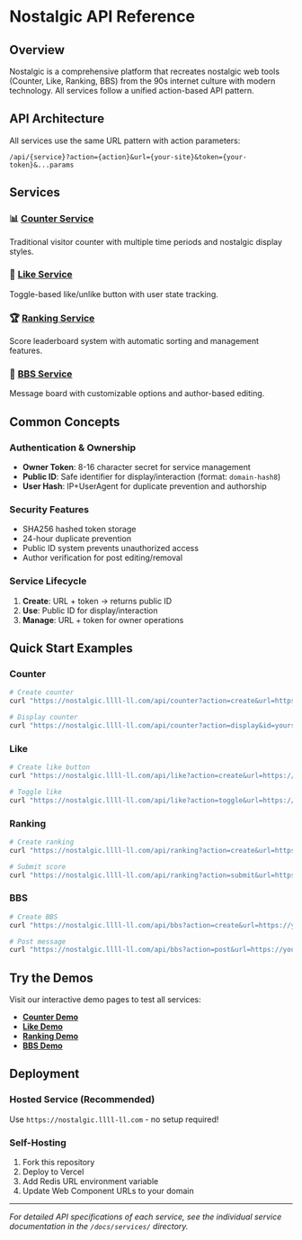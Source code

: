 # Nostalgic API Reference

## Overview

Nostalgic is a comprehensive platform that recreates nostalgic web tools (Counter, Like, Ranking, BBS) from the 90s internet culture with modern technology. All services follow a unified action-based API pattern.

## API Architecture

All services use the same URL pattern with action parameters:

```
/api/{service}?action={action}&url={your-site}&token={your-token}&...params
```

## Services

### 📊 [Counter Service](services/counter.md)
Traditional visitor counter with multiple time periods and nostalgic display styles.

### 💖 [Like Service](services/like.md) 
Toggle-based like/unlike button with user state tracking.

### 🏆 [Ranking Service](services/ranking.md)
Score leaderboard system with automatic sorting and management features.

### 💬 [BBS Service](services/bbs.md)
Message board with customizable options and author-based editing.

## Common Concepts

### Authentication & Ownership
- **Owner Token**: 8-16 character secret for service management
- **Public ID**: Safe identifier for display/interaction (format: `domain-hash8`)
- **User Hash**: IP+UserAgent for duplicate prevention and authorship

### Security Features
- SHA256 hashed token storage
- 24-hour duplicate prevention
- Public ID system prevents unauthorized access
- Author verification for post editing/removal

### Service Lifecycle
1. **Create**: URL + token → returns public ID
2. **Use**: Public ID for display/interaction 
3. **Manage**: URL + token for owner operations

## Quick Start Examples

### Counter
```bash
# Create counter
curl "https://nostalgic.llll-ll.com/api/counter?action=create&url=https://yoursite.com&token=your-secret"

# Display counter
curl "https://nostalgic.llll-ll.com/api/counter?action=display&id=yoursite-a7b9c3d4&type=total&theme=classic"
```

### Like
```bash
# Create like button
curl "https://nostalgic.llll-ll.com/api/like?action=create&url=https://yoursite.com&token=your-secret"

# Toggle like
curl "https://nostalgic.llll-ll.com/api/like?action=toggle&url=https://yoursite.com&token=your-secret"
```

### Ranking
```bash
# Create ranking
curl "https://nostalgic.llll-ll.com/api/ranking?action=create&url=https://yoursite.com&token=your-secret&max=100"

# Submit score
curl "https://nostalgic.llll-ll.com/api/ranking?action=submit&url=https://yoursite.com&token=your-secret&name=Player1&score=1000"
```

### BBS
```bash
# Create BBS
curl "https://nostalgic.llll-ll.com/api/bbs?action=create&url=https://yoursite.com&token=your-secret&max=1000"

# Post message
curl "https://nostalgic.llll-ll.com/api/bbs?action=post&url=https://yoursite.com&token=your-secret&author=User&message=Hello!"
```

## Try the Demos

Visit our interactive demo pages to test all services:

- **[Counter Demo](https://nostalgic.llll-ll.com/counter)**
- **[Like Demo](https://nostalgic.llll-ll.com/like)**  
- **[Ranking Demo](https://nostalgic.llll-ll.com/ranking)**
- **[BBS Demo](https://nostalgic.llll-ll.com/bbs)**

## Deployment

### Hosted Service (Recommended)
Use `https://nostalgic.llll-ll.com` - no setup required!

### Self-Hosting
1. Fork this repository
2. Deploy to Vercel 
3. Add Redis URL environment variable
4. Update Web Component URLs to your domain

---

*For detailed API specifications of each service, see the individual service documentation in the `/docs/services/` directory.*